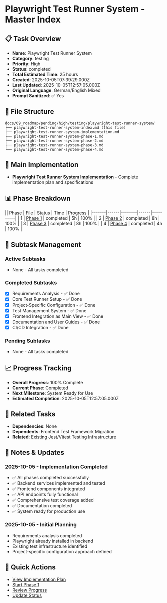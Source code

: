 # Playwright Test Runner System - Master Index

## 📋 Task Overview
- **Name**: Playwright Test Runner System
- **Category**: testing
- **Priority**: High
- **Status**: completed
- **Total Estimated Time**: 25 hours
- **Created**: 2025-10-05T07:39:29.000Z
- **Last Updated**: 2025-10-05T12:57:05.000Z
- **Original Language**: German/English Mixed
- **Prompt Sanitized**: ✅ Yes

## 📁 File Structure
```
docs/09_roadmap/pending/high/testing/playwright-test-runner-system/
├── playwright-test-runner-system-index.md (this file)
├── playwright-test-runner-system-implementation.md
├── playwright-test-runner-system-phase-1.md
├── playwright-test-runner-system-phase-2.md
├── playwright-test-runner-system-phase-3.md
└── playwright-test-runner-system-phase-4.md
```

## 🎯 Main Implementation
- **[Playwright Test Runner System Implementation](./playwright-test-runner-system-implementation.md)** - Complete implementation plan and specifications

## 📊 Phase Breakdown
|| Phase | File | Status | Time | Progress |
|-------|------|--------|------|----------|
| 1 | [Phase 1](./playwright-test-runner-system-phase-1.md) | completed | 5h | 100% |
| 2 | [Phase 2](./playwright-test-runner-system-phase-2.md) | completed | 8h | 100% |
| 3 | [Phase 3](./playwright-test-runner-system-phase-3.md) | completed | 8h | 100% |
| 4 | [Phase 4](./playwright-test-runner-system-phase-4.md) | completed | 4h | 100% |

## 🔄 Subtask Management
### Active Subtasks
- None - All tasks completed

### Completed Subtasks
- [x] Requirements Analysis - ✅ Done
- [x] Core Test Runner Setup - ✅ Done
- [x] Project-Specific Configuration - ✅ Done
- [x] Test Management System - ✅ Done
- [x] Frontend Integration as Main View - ✅ Done
- [x] Documentation and User Guides - ✅ Done
- [x] CI/CD Integration - ✅ Done

### Pending Subtasks
- None - All tasks completed

## 📈 Progress Tracking
- **Overall Progress**: 100% Complete
- **Current Phase**: Completed
- **Next Milestone**: System Ready for Use
- **Estimated Completion**: 2025-10-05T12:57:05.000Z

## 🔗 Related Tasks
- **Dependencies**: None
- **Dependents**: Frontend Test Framework Migration
- **Related**: Existing Jest/Vitest Testing Infrastructure

## 📝 Notes & Updates
### 2025-10-05 - Implementation Completed
- ✅ All phases completed successfully
- ✅ Backend services implemented and tested
- ✅ Frontend components integrated
- ✅ API endpoints fully functional
- ✅ Comprehensive test coverage added
- ✅ Documentation completed
- ✅ System ready for production use

### 2025-10-05 - Initial Planning
- Requirements analysis completed
- Playwright already installed in backend
- Existing test infrastructure identified
- Project-specific configuration approach defined

## 🚀 Quick Actions
- [View Implementation Plan](./playwright-test-runner-system-implementation.md)
- [Start Phase 1](./playwright-test-runner-system-phase-1.md)
- [Review Progress](#progress-tracking)
- [Update Status](#notes--updates)

